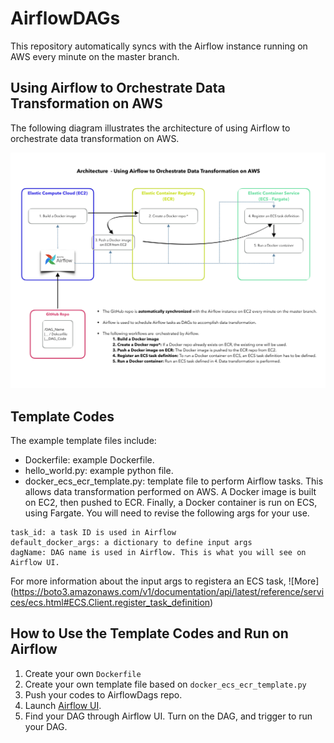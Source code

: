 # AirflowDAGs
This repository automatically syncs with the Airflow instance running on AWS every minute on the master branch.

## Using Airflow to Orchestrate Data Transformation on AWS
The following diagram illustrates the architecture of using Airflow to orchestrate data transformation on AWS.


![System diagram for using Airflow on AWS](/airflow_v3.png)


## Template Codes
The example template files include:
- Dockerfile: example Dockerfile.
- hello_world.py: example python file.
- docker_ecs_ecr_template.py: template file to perform Airflow tasks. This allows data transformation performed on AWS. A Docker image is built on EC2, then pushed to ECR. Finally, a Docker container is run on ECS, using Fargate. You will need to revise the following args for your use.

``` 
task_id: a task ID is used in Airflow
default_docker_args: a dictionary to define input args
dagName: DAG name is used in Airflow. This is what you will see on Airflow UI.
```

For more information about the input args to registera an ECS task, ![More] (https://boto3.amazonaws.com/v1/documentation/api/latest/reference/services/ecs.html#ECS.Client.register_task_definition)

## How to Use the Template Codes and Run on Airflow
1. Create your own ```Dockerfile```
1. Create your own template file based on  ```docker_ecs_ecr_template.py```
1. Push your codes to AirflowDags repo. 
1. Launch [Airflow UI](https://fst-apc-airflow.agro.services/admin/).
1. Find your DAG through Airflow UI. Turn on the DAG, and trigger to run your DAG.
